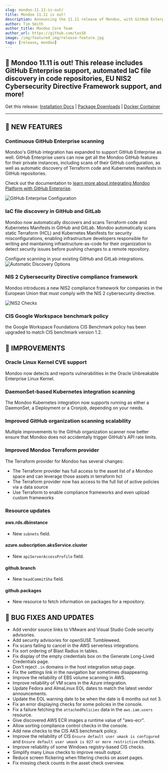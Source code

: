 ```yaml
---
slug: mondoo-11.11-is-out/
title: Mondoo 11.11 is out!
description: Announcing the 11.11 release of Mondoo, with GitHub Enterprise support, automated IaC file discovery in code repositories, EU NIS2 Cybersecurity Directive Framework support, and more!
author: Tim Smith
author_title: Mondoo Core Team
author_url: https://github.com/tas50
image: /img/featured_img/release-feature.jpg
tags: [release, mondoo]
---
```


## 🥳 Mondoo 11.11 is out! This release includes GitHub Enterprise support, automated IaC file discovery in code repositories, EU NIS2 Cybersecurity Directive Framework support, and more!

Get this release: [Installation Docs](https://mondoo.com/docs/cnspec/) | [Package Downloads](https://releases.mondoo.com/cnspec/) | [Docker Container](https://hub.docker.com/r/mondoo/cnspec)

---

## 🎉 NEW FEATURES

### Continuous GitHub Enterprise scanning

Mondoo's GitHub integration has expanded to support GitHub Enterprise as well. GitHub Enterprise users can now get all the Mondoo GitHub features for their private instances, including scans of their GitHub configuration, as well as automatic discovery of Terraform code and Kubernetes manifests in GitHub repositories.

Check out the documentation to [learn more about integrating Mondoo Platform with GitHub Enterprise](https://mondoo.com/docs/platform/infra/saas/github/).

![GitHub Enterprise Configuration](/img/releases/2024-07-02-mondoo-11.11-is-out/gh-top.png)

### IaC file discovery in GitHub and GitLab

Mondoo now automatically discovers and scans Terraform code and Kubernetes Manifests in GitHub and GitLab. Mondoo automatically scans static Terraform (HCL) and Kubernetes Manifests for security misconfigurations, enabling infrastructure developers responsible for writing and maintaining infrastructure-as-code for their organization to detect security issues before pushing changes to a remote repository.

Configure scanning in your existing GitHub and GitLab integrations.
![Automatic Discovery Options](/img/releases/2024-07-02-mondoo-11.11-is-out/automatic_discovery.png)

### NIS 2 Cybersecurity Directive compliance framework

Mondoo introduces a new NIS2 compliance framework for companies in the European Union that must comply with the NIS 2 cybersecurity directive.

![NIS2 Checks](/img/releases/2024-07-02-mondoo-11.11-is-out/nis-2.png)

### CIS Google Workspace benchmark policy

the Google Workspace Foundations CIS Benchmark policy has been upgraded to match CIS benchmark version 1.2.

## 🧹 IMPROVEMENTS

### Oracle Linux Kernel CVE support

Mondoo now detects and reports vulnerabilities in the Oracle Unbreakable Enterprise Linux Kernel.

### DaemonSet-based Kubernetes integration scanning

The Mondoo Kubernetes integration now supports running as either a DaemonSet, a Deployment or a Cronjob, depending on your needs.

### Improved GitHub organization scanning scalability

Multiple improvements to the GitHub organization scanner now better ensure that Mondoo does not accidentally trigger GitHub's API rate limits.

### Improved Mondoo Terraform provider

The Terraform provider for Mondoo has several changes:

- The Terraform provider has full access to the asset list of a Mondoo space and can leverage those assets in terraform hcl
- The Terraform provider now has access to the full list of active policies via a data source
- Use Terraform to enable compliance frameworks and even upload custom frameworks

### Resource updates

#### aws.rds.dbinstance

- New `subnets` field.

#### azure.subscription.aksService.cluster

- New `apiServerAccessProfile` field.

#### github.branch

- New `headCommitSha` field.

#### github.packages

- New resource to fetch information on packages for a repository.

## 🐛 BUG FIXES AND UPDATES

- Add vendor source links to VMware and Visual Studio Code security advisories.
- Add security advisories for openSUSE Tumbleweed.
- Fix scans failing to cancel in the AWS serverless integrations.
- Fix sort ordering of Blast Radius in tables.
- Fix display of the empty credentials box on the Generate Long-Lived Credentials page.
- Don't reject `.in` domains in the host integration setup page.
- Fix the settings link in the navigation bar sometimes disappearing.
- Improve the reliability of EBS volume scanning in AWS.
- Improve reliability of VM scans in the Azure integration.
- Update Fedora and AlmaLinux EOL dates to match the latest vendor announcements.
- Update the EOL warning date to be when the date is 6 months out not 3.
- Fix an error displaying checks for some policies in the console.
- Fix a failure fetching the `attachedPolicies` data in the `aws.iam.users` resource.
- Give discovered AWS ECR images a runtime value of "aws-ecr".
- Allow sorting compliance control checks in the console.
- Add new checks to the CIS AKS benchmark policy.
- Improve the reliability of CIS `Ensure default user umask is configured` and `Ensure default user umask is 027 or more restrictive` checks.
- Improve reliability of some Windows registry-based CIS checks.
- Simplify many Linux checks to improve result output.
- Reduce screen flickering when filtering checks on asset pages.
- Fix missing check counts in the asset check overview.
